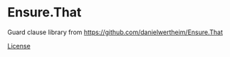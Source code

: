 ﻿# Ensure.That

Guard clause library from https://github.com/danielwertheim/Ensure.That

[License](LICENSE.txt)